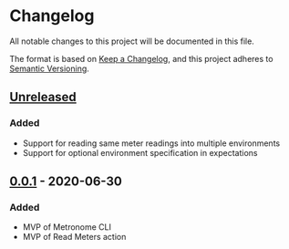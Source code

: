 # Changelog
All notable changes to this project will be documented in this file.

The format is based on [Keep a Changelog](https://keepachangelog.com/en/1.0.0/),
and this project adheres to [Semantic Versioning](https://semver.org/spec/v2.0.0.html).

## [Unreleased]
### Added
- Support for reading same meter readings into multiple environments
- Support for optional environment specification in expectations

## [0.0.1] - 2020-06-30
### Added
- MVP of Metronome CLI
- MVP of Read Meters action

[Unreleased]: https://github.com/everzet/metronome/compare/v0.0.1...HEAD
[0.0.1]: https://github.com/everzet/metronome/compare/77d0130...v0.0.1
